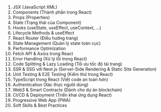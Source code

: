 1. JSX (JavaScript XML)
2. Components (Thành phần trong React)
3. Props (Properties)
4. State (Trạng thái của Component)
5. Hooks (useState, useEffect, useContext, …)
6. Lifecycle Methods & useEffect
7. React Router (Điều hướng trang)
8. State Management (Quản lý state toàn cục)
9. Performance Optimization
10. Fetch API & Axios trong React
11. Error Handling (Xử lý lỗi trong React)
12. Code Splitting & Lazy Loading (Tối ưu tốc độ tải trang)
13. SSR & SSG với Next.js (Server-Side Rendering & Static Site Generation)
14. Unit Testing & E2E Testing (Kiểm thử trong React)
15. TypeScript trong React (Viết code an toàn hơn)
16. Authentication (Xác thực người dùng)
17. Web3 & Smart Contracts (Dành cho dự án blockchain)
18. CI/CD & Deployment (Triển khai ứng dụng React)
19. Progressive Web App (PWA)
20. Soft Skills & Best Practices
